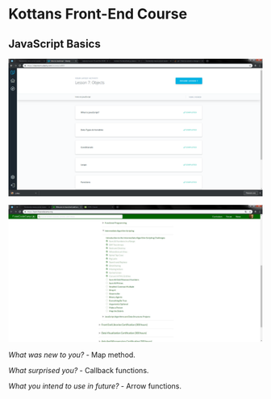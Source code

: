﻿<!DOCTYPE html>

<head>
    <meta charset="utf-8" />
    <h1>Kottans Front-End Course</h1>
    <meta name="description" content="Stage 0. Self-Study" />
    <link rel="stylesheet" href="https://maxcdn.bootstrapcdn.com/bootstrap/3.3.7/css/bootstrap.min.css" integrity="sha384-BVYiiSIFeK1dGmJRAkycuHAHRg32OmUcww7on3RYdg4Va+PmSTsz/K68vbdEjh4u" crossorigin="anonymous">
    <link href="https://fonts.googleapis.com/icon?family=Material+Icons" rel="stylesheet">
</head>

<body>
    <div>
        <h2>JavaScript Basics</h2>
    </div>
    <p><img src="2.PNG" alt="task-js-basics-done"></p>
    <p><img src="1.PNG" alt="task-js-basics-done"></p>
    <div>
    <p><i>What was new to you?</i><span> - Map method.</span></p>
    <p><i>What surprised you?</i><span> - Callback functions.</span></p>
    <p><i>What you intend to use in future?</i><span> - Arrow functions.</span></p>
    </div>
</body>
</html>
